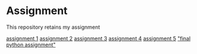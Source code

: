 # Assignment
This repository retains my assignment

[assignment 1](https://github.com/Sietse26/Assignment/blob/master/Assignment_week_2%20(1).ipynb)
[assignment 2](https://github.com/Sietse26/Assignment/blob/master/Assignment_week_4.ipynb)
[assignment 3](https://github.com/Sietse26/Assignment/blob/master/Assignment_week_5.ipynb)
[assignment 4](https://github.com/Sietse26/Assignment/blob/master/assignment4.ipynb)
[assignment 5](https://github.com/Sietse26/Assignment/blob/master/assignment5.ipynb)
[ "final python assignment" ](https://github.com/Sietse26/Assignment/blob/master/Final_Assignment_Python_1_students.ipynb)
